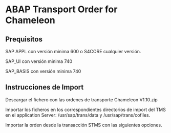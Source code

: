 
# ABAP Transport Order for Chameleon
## Prequisitos
SAP APPL con versión minima 600 o S4CORE cualquier versión.

SAP_UI con versión minima 740

SAP_BASIS con versión minima 740

## Instrucciones de Import
Descargar el fichero con las ordenes de transporte Chameleon V1.10.zip

Importar los ficheros en los correspondientes directorios de import del TMS en el application Server: /usr/sap/trans/data y /usr/sap/trans/cofiles.

Importar la orden desde la transacción STMS con las siguientes opciones.
